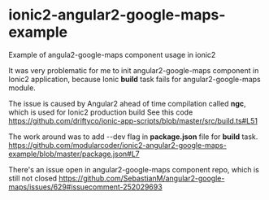 # ionic2-angular2-google-maps-example

Example of angula2-google-maps component usage in ionic2

It was very problematic for me to init angular2-google-maps component in Ionic2 application, because 
Ionic **build** task fails for angular2-google-maps module.

The issue is caused by Angular2 ahead of time compilation called **ngc**, which is used for Ionic2 production build
See this code https://github.com/driftyco/ionic-app-scripts/blob/master/src/build.ts#L51

The work around was to add --dev flag in **package.json** file for **build** task.
https://github.com/modularcoder/ionic2-angular2-google-maps-example/blob/master/package.json#L7


There's an issue open in angular2-google-maps component repo, which is still not closed
https://github.com/SebastianM/angular2-google-maps/issues/629#issuecomment-252029693
